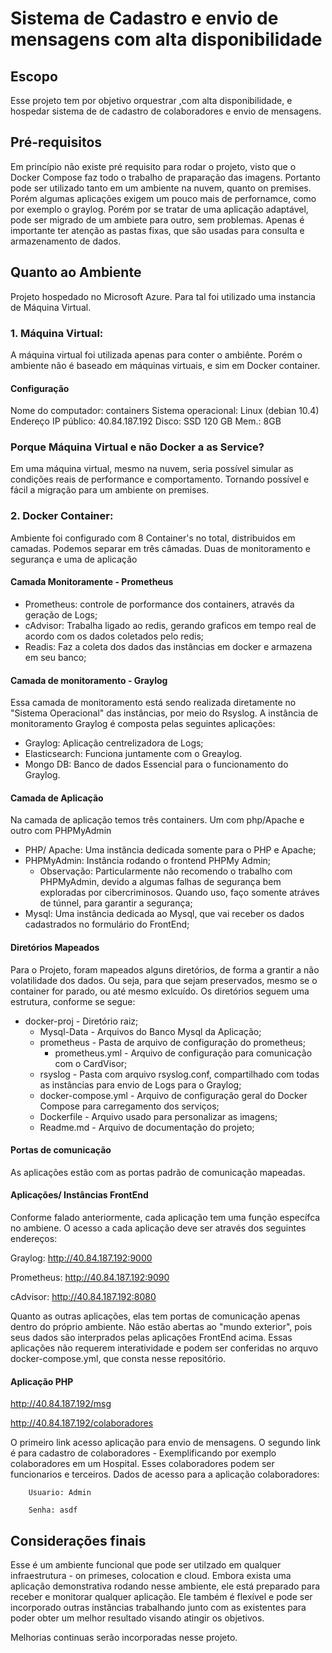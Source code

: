 # Sistema de Cadastro e envio de mensagens com alta disponibilidade

## Escopo

Esse projeto tem por objetivo orquestrar ,com alta disponibilidade, e hospedar sistema de de cadastro de colaboradores e envio de mensagens.

## Pré-requisitos

Em princípio não existe pré requisito para rodar o projeto, visto que o Docker Compose faz todo o trabalho de praparação das imagens. Portanto pode ser utilizado tanto em um ambiente na nuvem, quanto on premises. Porém algumas aplicações exigem um pouco mais de perfornamce, como por exemplo o graylog. Porém por se tratar de uma aplicação adaptável, pode ser migrado de um ambiete para outro, sem problemas. Apenas é importante ter atenção as pastas fixas, que são usadas para consulta e armazenamento de dados.

## Quanto ao Ambiente
Projeto hospedado no Microsoft Azure. Para tal foi utilizado uma instancia de Máquina Virtual.

###  1. Máquina Virtual: 

A máquina virtual foi utilizada apenas para conter o ambiênte. Porém o ambiente não é baseado em máquinas virtuais, e sim em Docker container.

#### Configuração

Nome do computador: containers
Sistema operacional: Linux (debian 10.4)
Endereço IP público: 40.84.187.192
Disco: SSD 120 GB
Mem.: 8GB

### Porque Máquina Virtual e não Docker a as Service?

Em uma máquina virtual, mesmo na nuvem, seria possível simular as condições reais de performance e comportamento. Tornando possível e fácil a migração para um ambiente on premises.



###  2. Docker Container:

Ambiente foi configurado com 8 Container's no total, distribuidos em camadas. Podemos separar em três câmadas. Duas de monitoramento e segurança e uma de aplicação

#### Camada Monitoramente - Prometheus

 - Prometheus: controle de porformance dos containers, através da geração de Logs;
 - cAdvisor: Trabalha ligado ao redis, gerando graficos em tempo real de acordo com os dados coletados pelo redis;
 - Readis: Faz a coleta dos dados das instâncias em docker e armazena em seu banco;

#### Camada de monitoramento - Graylog

Essa camada de monitoramento está sendo realizada diretamente no "Sistema Operacional" das instâncias, por meio do Rsyslog. A instância de monitoramento Graylog é composta pelas seguintes aplicações:
 - Graylog: Aplicação centrelizadora de Logs;
 - Elasticsearch: Funciona juntamente com o Greaylog. 
 - Mongo DB: Banco de dados Essencial para o funcionamento do Graylog.

#### Camada de Aplicação

Na camada de aplicação temos três containers. Um com php/Apache e outro com PHPMyAdmin
 - PHP/ Apache: Uma instância dedicada somente para o PHP e Apache;
 - PHPMyAdmin: Instância rodando o frontend PHPMy Admin;
    - Observação: Particularmente não recomendo o trabalho com PHPMyAdmin, devido a algumas falhas de segurança bem exploradas por       cibercriminosos. Quando uso, faço somente atráves de túnnel, para garantir a segurança;
 - Mysql: Uma instância dedicada ao Mysql, que vai receber os dados cadastrados no formulário do FrontEnd;

#### Diretórios Mapeados

Para o Projeto, foram mapeados alguns diretórios, de forma a grantir a não volatilidade dos dados. Ou seja, para que sejam preservados, mesmo se o container for parado, ou até mesmo exlcuído. Os diretórios seguem uma estrutura, conforme se segue:
- docker-proj - Diretório raiz;
    -  Mysql-Data - Arquivos do Banco Mysql da Aplicação;
    - prometheus - Pasta de arquivo de configuração do prometheus;
        - prometheus.yml - Arquivo de configuração para comunicação com o CardVisor;
    - rsyslog - Pasta com arquivo rsyslog.conf, compartilhado com todas as instâncias para envio de Logs para o Graylog;
    - docker-compose.yml - Arquivo de configuração geral do Docker Compose para carregamento dos serviços;
    - Dockerfile - Arquivo usado para personalizar as imagens;
    - Readme.md - Arquivo de documentação do projeto;

#### Portas de comunicação

As aplicações estão com as portas padrão de comunicação mapeadas. 

#### Aplicações/ Instâncias FrontEnd

Conforme falado anteriormente, cada aplicação tem uma função específca no ambiene. O acesso a cada aplicação deve ser através dos seguintes endereços:

Graylog: http://40.84.187.192:9000

Prometheus: http://40.84.187.192:9090

cAdvisor: http://40.84.187.192:8080

Quanto as outras aplicações, elas tem portas de comunicação apenas dentro do próprio ambiente. Não estão abertas ao "mundo exterior", pois seus dados são interprados pelas aplicações FrontEnd acima. Essas aplicações não requerem interatividade e  podem ser conferidas no arquvo docker-compose.yml, que consta nesse repositório. 

#### Aplicação PHP 

http://40.84.187.192/msg

http://40.84.187.192/colaboradores

O primeiro link acesso aplicação para envio de mensagens. 
O segundo link é para cadastro de colaboradores - Exemplificando por exemplo colaboradores em um Hospital. Esses colaboradores podem ser funcionarios e terceiros.
    Dados de acesso para a aplicação colaboradores:

        Usuario: Admin
       
        Senha: asdf


## Considerações finais

Esse é um ambiente funcional que pode ser utilzado em qualquer infraestrutura - on primeses, colocation e cloud. Embora exista uma aplicação demonstrativa rodando nesse ambiente, ele está preparado para receber e monitorar qualquer aplicação. Ele também é flexível e pode ser incorporado outras instâncias trabalhando junto com as existentes para poder obter um melhor resultado visando atingir os objetivos.

Melhorias continuas serão incorporadas nesse projeto.
     
